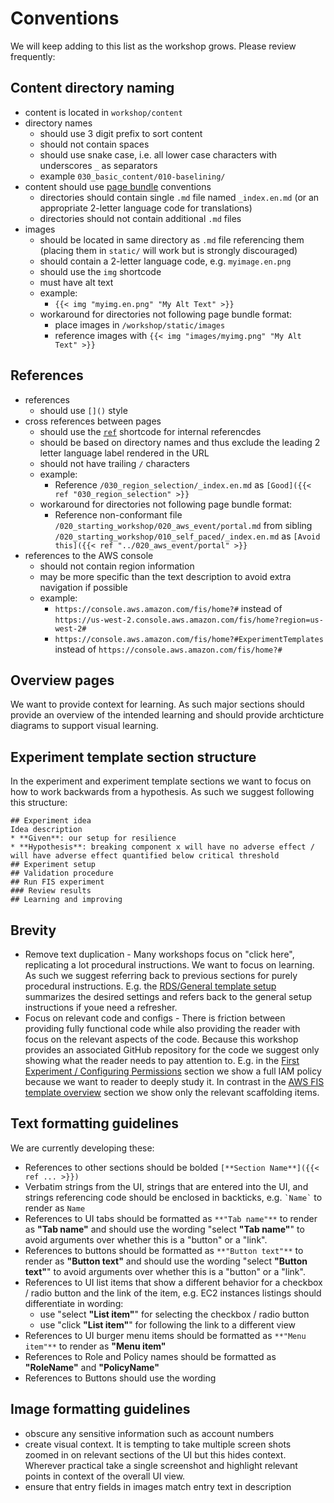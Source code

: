 # Conventions

We will keep adding to this list as the workshop grows. Please review frequently:

## Content directory naming

* content is located in `workshop/content`
* directory names 
  * should use 3 digit prefix to sort content
  * should not contain spaces
  * should use snake case, i.e. all lower case characters with underscores `_` as separators
  * example `030_basic_content/010-baselining/`
* content should use [page bundle](https://gohugo.io/content-management/organization/#page-bundles) conventions
  * directories should contain single `.md` file named `_index.en.md` (or an appropriate 2-letter language code for translations)
  * directories should not contain additional `.md` files
* images
  * should be located in same directory as `.md` file referencing them (placing them in `static/` will work but is strongly discouraged)
  * should contain a 2-letter language code, e.g. `myimage.en.png`
  * should use the `img` shortcode
  * must have alt text
  * example: 
    * `{{< img "myimg.en.png" "My Alt Text" >}}`
  * workaround for directories not following page bundle format:
    * place images in `/workshop/static/images`
    * reference images with `{{< img "images/myimg.png" "My Alt Text" >}}`

## References

* references
  * should use `[]()` style
* cross references between pages
  * should use the [`ref`](https://gohugo.io/functions/ref/) shortcode for internal referencdes
  * should be based on directory names and thus exclude the leading 2 letter language label rendered in the URL
  * should not have trailing `/` characters
  * example:
    * Reference `/030_region_selection/_index.en.md` as `[Good]({{< ref "030_region_selection" >}}`
  * workaround for directories not following page bundle format:
    * Reference non-conformant file `/020_starting_workshop/020_aws_event/portal.md` from sibling `/020_starting_workshop/010_self_paced/_index.en.md` as `[Avoid this]({{< ref "../020_aws_event/portal" >}}`
* references to the AWS console
  * should not contain region information
  * may be more specific than the text description to avoid extra navigation if possible
  * example:
    * `https://console.aws.amazon.com/fis/home?#` instead of `https://us-west-2.console.aws.amazon.com/fis/home?region=us-west-2#`
    * `https://console.aws.amazon.com/fis/home?#ExperimentTemplates` instead of `https://console.aws.amazon.com/fis/home?#`


## Overview pages

We want to provide context for learning. As such major sections should provide an overview of the intended learning and should provide archticture diagrams to support visual learning.


## Experiment template section structure

In the experiment and experiment template sections we want to focus on how to work backwards from a hypothesis. As such we suggest following this structure:

```
## Experiment idea
Idea description
* **Given**: our setup for resilience
* **Hypothesis**: breaking component x will have no adverse effect / will have adverse effect quantified below critical threshold
## Experiment setup
## Validation procedure
## Run FIS experiment
### Review results
## Learning and improving
```

## Brevity

* Remove text duplication - Many workshops focus on "click here", replicating a lot procedural instructions. We want to focus on learning. As such we suggest referring back to previous sections for purely procedural instructions. E.g. the [RDS/General template setup](https://chaos-engineering.workshop.aws/en/030_basic_content/050_databases/010_rds_database_reboot.html#general-template-setup) summarizes the desired settings and refers back to the general setup instructions if youe need a refresher.
* Focus on relevant code and configs - There is friction between providing fully functional code while also providing the reader with focus on the relevant aspects of the code. Because this workshop provides an associated GitHub repository for the code we suggest only showing what the reader needs to pay attention to. E.g. in the [First Experiment / Configuring Permissions](https://chaos-engineering.workshop.aws/en/030_basic_content/030_basic_experiment/10-permissions.html) section we show a full IAM policy because we want to reader to deeply study it. In contrast in the [AWS FIS template overview](https://chaos-engineering.workshop.aws/en/030_basic_content/030_basic_experiment/30-experiment-cli.html#template-overview) section we show only the relevant scaffolding items.

## Text formatting guidelines

We are currently developing these:

* References to other sections should be bolded `[**Section Name**]({{< ref ... >}})`
* Verbatim strings from the UI, strings that are entered into the UI, and strings referencing code should be enclosed in backticks, e.g.  `` `Name` `` to render as `Name`
* References to UI tabs should be formatted as `**"Tab name"**` to render as **"Tab name"** and should use the wording "select **"Tab name"**" to avoid arguments over whether this is a "button" or a "link".
* References to buttons should be formatted as `**"Button text"**` to render as **"Button text"** and should use the wording "select **"Button text"**" to avoid arguments over whether this is a "button" or a "link".
* References to UI list items that show a different behavior for a checkbox / radio button and the link of the item, e.g. EC2 instances listings should differentiate in wording:
  * use "select **"List item"**" for selecting the checkbox / radio button
  * use "click **"List item"**" for following the link to a different view
* References to UI burger menu items should be formatted as `**"Menu item"**` to render as **"Menu item"**
* References to Role and Policy names should be formatted as **"RoleName"** and **"PolicyName"**
* References to Buttons should use the wording 

## Image formatting guidelines

* obscure any sensitive information such as account numbers
* create visual context. It is tempting to take multiple screen shots zoomed in on relevant sections of the UI but this hides context. Wherever practical take a single screenshot and highlight relevant points in context of the overall UI view.
* ensure that entry fields in images match entry text in description
